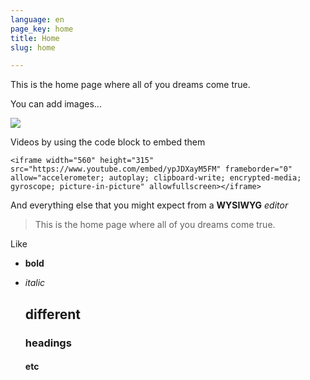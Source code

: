 ```yaml
---
language: en
page_key: home
title: Home
slug: home

---
```

This is the home page where all of you dreams come true.

You can add images...

![](/src/assets/images/mountain-peak.jpg)

Videos by using the code block to embed them

    <iframe width="560" height="315" src="https://www.youtube.com/embed/ypJDXayM5FM" frameborder="0" allow="accelerometer; autoplay; clipboard-write; encrypted-media; gyroscope; picture-in-picture" allowfullscreen></iframe>

And everything else that you might expect from a **WYSIWYG** _editor_

> This is the home page where all of you dreams come true.

Like

* **bold**
* _italic_

  ## different

  ### headings

  #### etc
